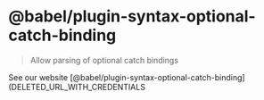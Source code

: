 # @babel/plugin-syntax-optional-catch-binding

> Allow parsing of optional catch bindings

See our website [@babel/plugin-syntax-optional-catch-binding](DELETED_URL_WITH_CREDENTIALS